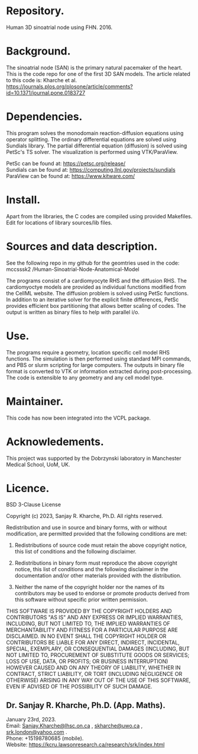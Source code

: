 # Repository.  

Human 3D sinoatrial node using FHN. 2016.

# Background.  

The sinoatrial node (SAN) is the primary natural pacemaker of the heart. This is the code repo for one of the first 3D SAN models.
The article related to this code is:
Kharche et al. https://journals.plos.org/plosone/article/comments?id=10.1371/journal.pone.0183727

# Dependencies.  

This program solves the monodomain reaction-diffusion equations using operator splitting.
The ordinary differential equations are solved using Sundials library.
The partial differential equation (diffusion) is solved using PetSc's TS solver.
The visualization is performed using VTK/ParaView.

PetSc can be found at: https://petsc.org/release/  
Sundials can be found at: https://computing.llnl.gov/projects/sundials  
ParaView can be found at: https://www.kitware.com/

# Install.  

Apart from the libraries, the C codes are compiled using provided Makefiles. Edit for locations of library sources/lib files.

# Sources and data description.  

See the following repo in my github for the geomtries used in the code:  mccsssk2 /Human-Sinoatrial-Node-Anatomical-Model  

The programs consist of a cardiomyocyte RHS and the diffusion RHS. The cardiomyoctye models are provided as individual
functions modified from the CellML website. The diffusion problem is solved using PetSc functions. In addition to an iterative solver
for the explicit finite differences, PetSc provides efficient box partitioning that allows better scaling of codes.
The output is written as binary files to help with parallel i/o.

# Use.  

The programs require a geometry, location specific cell model RHS functions. The simulation is then performed using standard
MPI commands, and PBS or slurm scripting for large computers. The outputs in binary file format is converted to VTK or information
extracted during post-processing. The code is extensible to any geometry and any cell model type.

# Maintainer.  

This code has now been integrated into the VCPL package.

# Acknowledements.

This project was supported by the Dobrzynski laboratory in Manchester Medical School, UoM, UK. 

# Licence.

BSD 3-Clause License

Copyright (c) 2023, Sanjay R. Kharche, Ph.D.
All rights reserved.

Redistribution and use in source and binary forms, with or without
modification, are permitted provided that the following conditions are met:

1. Redistributions of source code must retain the above copyright notice, this
   list of conditions and the following disclaimer.

2. Redistributions in binary form must reproduce the above copyright notice,
   this list of conditions and the following disclaimer in the documentation
   and/or other materials provided with the distribution.

3. Neither the name of the copyright holder nor the names of its
   contributors may be used to endorse or promote products derived from
   this software without specific prior written permission.

THIS SOFTWARE IS PROVIDED BY THE COPYRIGHT HOLDERS AND CONTRIBUTORS "AS IS"
AND ANY EXPRESS OR IMPLIED WARRANTIES, INCLUDING, BUT NOT LIMITED TO, THE
IMPLIED WARRANTIES OF MERCHANTABILITY AND FITNESS FOR A PARTICULAR PURPOSE ARE
DISCLAIMED. IN NO EVENT SHALL THE COPYRIGHT HOLDER OR CONTRIBUTORS BE LIABLE
FOR ANY DIRECT, INDIRECT, INCIDENTAL, SPECIAL, EXEMPLARY, OR CONSEQUENTIAL
DAMAGES (INCLUDING, BUT NOT LIMITED TO, PROCUREMENT OF SUBSTITUTE GOODS OR
SERVICES; LOSS OF USE, DATA, OR PROFITS; OR BUSINESS INTERRUPTION) HOWEVER
CAUSED AND ON ANY THEORY OF LIABILITY, WHETHER IN CONTRACT, STRICT LIABILITY,
OR TORT (INCLUDING NEGLIGENCE OR OTHERWISE) ARISING IN ANY WAY OUT OF THE USE
OF THIS SOFTWARE, EVEN IF ADVISED OF THE POSSIBILITY OF SUCH DAMAGE.

## Dr. Sanjay R. Kharche, Ph.D. (App. Maths).  
January 23rd, 2023.  
Email: Sanjay.Kharche@lhsc.on.ca , skharche@uwo.ca , srk.london@yahoo.com .  
Phone: +15198780685 (mobile).  
Website: https://kcru.lawsonresearch.ca/research/srk/index.html  

